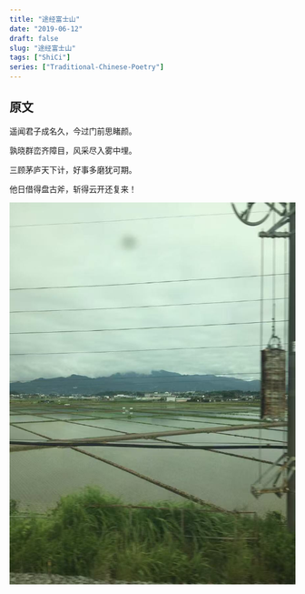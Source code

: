 ```yaml
---
title: "途经富士山"
date: "2019-06-12"
draft: false
slug: "途经富士山"
tags: ["ShiCi"]
series: ["Traditional-Chinese-Poetry"]
---
```


## 原文

遥闻君子成名久，今过门前思睹颜。

孰晓群峦齐障目，风采尽入雾中埋。

三顾茅庐天下计，好事多磨犹可期。

他日借得盘古斧，斩得云开还复来！

![1](1.jpg)
